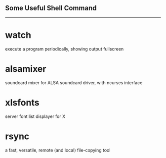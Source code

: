 ## Some Useful Shell Command ##
-------

# watch #
execute a program periodically, showing output fullscreen

# alsamixer #
soundcard mixer for ALSA soundcard driver, with ncurses interface

# xlsfonts #
server font list displayer for X

# rsync #
a fast, versatile, remote (and local) file-copying tool
